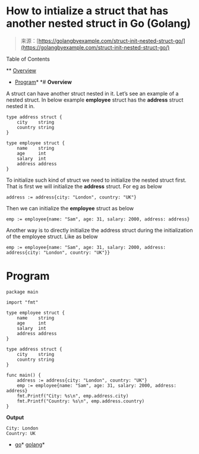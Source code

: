 <!--yml
category: 未分类
date: 2024-10-13 06:34:16
-->

# How to intialize a struct that has another nested struct in Go (Golang)

> 来源：[https://golangbyexample.com/struct-init-nested-struct-go/](https://golangbyexample.com/struct-init-nested-struct-go/)

Table of Contents

 **   [Overview](#Overview "Overview")
*   [Program](#Program "Program")*  *# **Overview**

A struct can have another struct nested in it. Let’s see an example of a nested struct. In below example **employee** struct has the **address** struct nested it in.

```
type address struct {
    city    string
    country string
}

type employee struct {
    name    string
    age     int
    salary  int
    address address
}
```

To initialize such kind of struct we need to initialize the nested struct first. That is first we will initialize the **address** struct. For eg as below

```
address := address{city: "London", country: "UK"}
```

Then we can initialize the **employee** struct as below

```
emp := employee{name: "Sam", age: 31, salary: 2000, address: address}
```

Another way is to directly initialize the address struct during the initialization of the employee struct. Like as below

```
emp := employee{name: "Sam", age: 31, salary: 2000, address: address{city: "London", country: "UK"}}
```

# **Program**

```
package main

import "fmt"

type employee struct {
    name    string
    age     int
    salary  int
    address address
}

type address struct {
    city    string
    country string
}

func main() {
    address := address{city: "London", country: "UK"}
    emp := employee{name: "Sam", age: 31, salary: 2000, address: address}
    fmt.Printf("City: %s\n", emp.address.city)
    fmt.Printf("Country: %s\n", emp.address.country)
}
```

**Output**

```
City: London
Country: UK
```

*   [go](https://golangbyexample.com/tag/go/)*   [golang](https://golangbyexample.com/tag/golang/)*